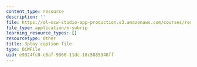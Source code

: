 ```yaml
---
content_type: resource
description: ''
file: https://ol-ocw-studio-app-production.s3.amazonaws.com/courses/res-18-009-learn-differential-equations-up-close-with-gilbert-strang-and-cleve-moler-fall-2015/e9324fc0c6af936011dc18c5885348ff_n9H-6TQIEJc.srt
file_type: application/x-subrip
learning_resource_types: []
resourcetype: Other
title: 3play caption file
type: OCWFile
uid: e9324fc0-c6af-9360-11dc-18c5885348ff
---
```

